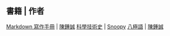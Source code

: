 書籍                              | 作者
-----------------------------------------------------
[Markdown 寫作手冊](../markdown/) | [陳鍾誠](../ccc/)
[科學技術史](../history/)          | [Snoopy](../snoopy/)
[八極語](../bajiu/)                | [陳鍾誠](../ccc/)

